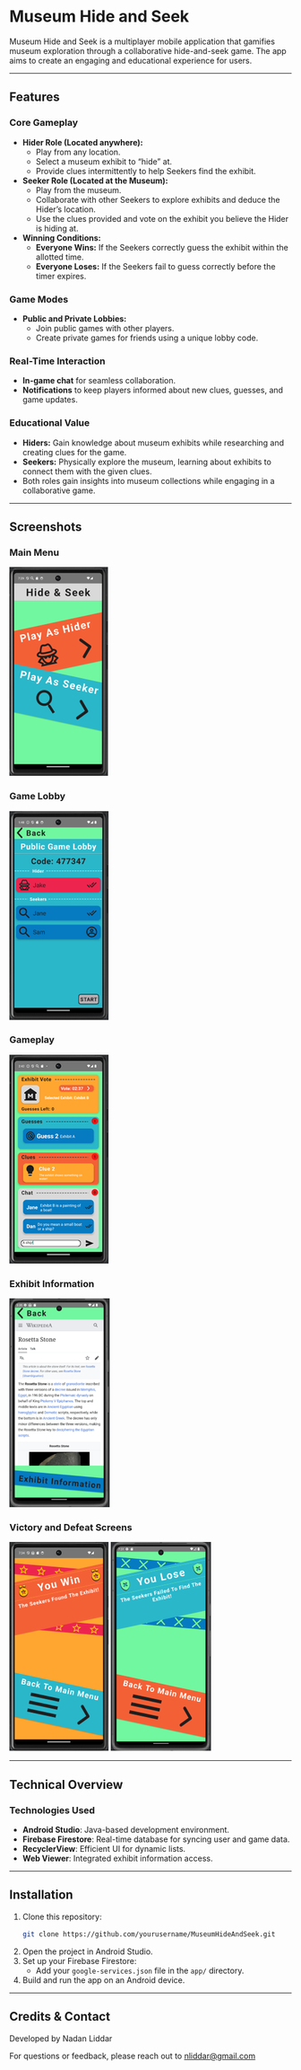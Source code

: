# Museum Hide and Seek

Museum Hide and Seek is a multiplayer mobile application that gamifies museum exploration through a collaborative hide-and-seek game. The app aims to create an engaging and educational experience for users.

---

## Features

### **Core Gameplay**
- **Hider Role (Located anywhere):**
  - Play from any location.
  - Select a museum exhibit to “hide” at.
  - Provide clues intermittently to help Seekers find the exhibit.
- **Seeker Role (Located at the Museum):**
  - Play from the museum.
  - Collaborate with other Seekers to explore exhibits and deduce the Hider’s location.
  - Use the clues provided and vote on the exhibit you believe the Hider is hiding at.
- **Winning Conditions:**
  - **Everyone Wins:** If the Seekers correctly guess the exhibit within the allotted time.
  - **Everyone Loses:** If the Seekers fail to guess correctly before the timer expires.

### **Game Modes**
- **Public and Private Lobbies:**
  - Join public games with other players.
  - Create private games for friends using a unique lobby code.

### **Real-Time Interaction**
- **In-game chat** for seamless collaboration.
- **Notifications** to keep players informed about new clues, guesses, and game updates.

### **Educational Value**
- **Hiders:** Gain knowledge about museum exhibits while researching and creating clues for the game.
- **Seekers:** Physically explore the museum, learning about exhibits to connect them with the given clues.
- Both roles gain insights into museum collections while engaging in a collaborative game.

---

## Screenshots

### **Main Menu**
![Main Menu](assets/images/main.png)

### **Game Lobby**
![Game Lobby](assets/images/lobby.png)

### **Gameplay**
![Gameplay](assets/images/gameplay.png)

### **Exhibit Information**
![Exhibit Information](assets/images/exhibitinformation.png)

### **Victory and Defeat Screens**
![Victory Screen](assets/images/win.png)
![Defeat Screen](assets/images/lose.png)

---

## Technical Overview

### **Technologies Used**
- **Android Studio**: Java-based development environment.
- **Firebase Firestore**: Real-time database for syncing user and game data.
- **RecyclerView**: Efficient UI for dynamic lists.
- **Web Viewer**: Integrated exhibit information access.

---

## Installation

1. Clone this repository:
   ```bash
   git clone https://github.com/yourusername/MuseumHideAndSeek.git
   ```
2. Open the project in Android Studio.
3. Set up your Firebase Firestore:
   - Add your `google-services.json` file in the `app/` directory.
4. Build and run the app on an Android device.

---

## Credits & Contact

Developed by Nadan Liddar

For questions or feedback, please reach out to nliddar@gmail.com

